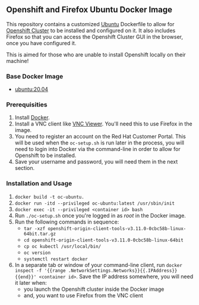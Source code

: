 ## Openshift and Firefox Ubuntu Docker Image

This repository contains a customized [Ubuntu](http://www.ubuntu.com/) Dockerfile to allow for [Openshift Cluster](https://docs.openshift.com/container-platform/3.11/welcome/index.html) to be installed and configured on it. It also includes Firefox so that you can access the Openshift Cluster GUI in the browser, once you have configured it.

This is aimed for those who are unable to install Openshift locally on their machine!

### Base Docker Image

* [ubuntu:20.04](https://registry.hub.docker.com/u/library/ubuntu/)

### Prerequisities

1. Install [Docker](https://www.docker.com/).
1. Install a VNC client like [VNC Viewer](https://www.realvnc.com/en/connect/). You'll need this to use Firefox in the image.
1. You need to register an account on the Red Hat Customer Portal. This will be used when the `oc-setup.sh` is run later in the process, you will need to login into Docker via the command-line in order to allow for Openshift to be installed.
1. Save your username and password, you will need them in the next section.

### Installation and Usage

1. `docker build -t oc-ubuntu.`
1. `docker run -itd --privileged oc-ubuntu:latest /usr/sbin/init`
1. `docker exec -it --privileged <container id> bash`
1. Run `./oc-setup.sh` once you're logged in as *root* in the Docker image.
1. Run the following commands in sequence:
   - `tar -xzf openshift-origin-client-tools-v3.11.0-0cbc58b-linux-64bit.tar.gz`
   - `cd openshift-origin-client-tools-v3.11.0-0cbc58b-linux-64bit`
   - `cp oc kubectl /usr/local/bin/`
   - `oc version`
   - `systemctl restart docker`
1. In a separate tab or window of your command-line client, run `docker inspect -f '{{range .NetworkSettings.Networks}}{{.IPAddress}}{{end}}' <container id>`. Save the IP address somewhere, you will need it later when:
   - you launch the Openshift cluster inside the Docker image
   - and, you want to use Firefox from the VNC client
